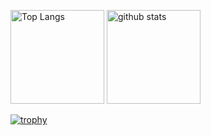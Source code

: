 <p align="left"> 
  <img alt="Top Langs" height="150px" src="https://github-readme-stats.vercel.app/api/top-langs/?username={umrchann}&layout=compact&count_private=true&show_icons=true&theme=onedark" />
  <img alt="github stats" height="150px" src="https://github-readme-stats.vercel.app/api?username={umrchann}&count_private=true&show_icons=true&show_icons=true&theme=onedark" />
</p>

[![trophy](https://github-profile-trophy.vercel.app/?username={umrchann}&theme=onedark&column=7
)](https://github.com/ryo-ma/github-profile-trophy)
